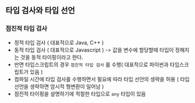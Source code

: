 ## 타입 검사와 타입 선언

### 점진적 타입 검사
- 정적 타입 검사 ( 대표적으로 Java, C++ )
- 동적 타입 검사 ( 대표적으로 Javascript ) -> 값을 변수에 할당할때 타입이 정해지는 것을 동적 타이핑이라고 한다.
- 반면 타입스크립트의 경우 `점진적 타입 검사` 를 수행( 대표적으로 파이썬과 타입스크립트가 있음 )
- 컴파일 시간에 타입 검사를 수행하면서 필요에 따라 타입 선언의 생략을 허용 ( 타입 선언을 생략하면 암시적 형변환이 일어남 )
- 점진적 타이핑을 설명하기에 적절한 타입으로 `any` 타입이 있음